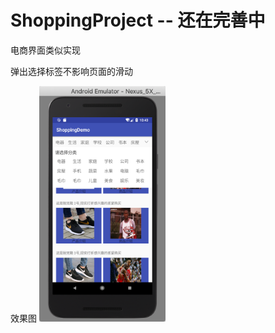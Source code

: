 # ShoppingProject  --  还在完善中
电商界面类似实现

弹出选择标签不影响页面的滑动

效果图
 <img src="https://github.com/ObliverSen/ShoppingProject/blob/master/picture/shopping.webp" width="40%"  height="60%" alt="还在路上，稍等..."/> 
